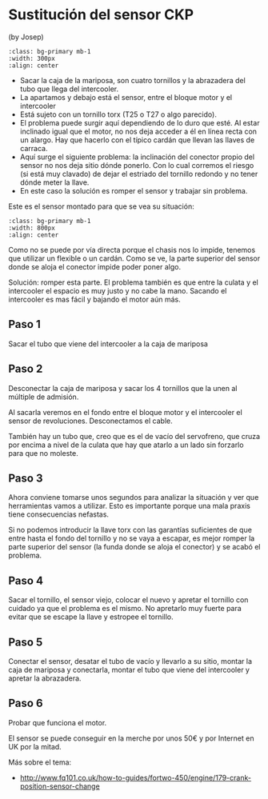 # Sustitución del sensor CKP

(by Josep)

```{image} ./images/CKP-2.png
:class: bg-primary mb-1
:width: 300px
:align: center
```

- Sacar la caja de la mariposa, son cuatro tornillos y la abrazadera del tubo
  que llega del intercooler.
- La apartamos y debajo está el sensor, entre el bloque motor y el intercooler
- Está sujeto con un tornillo torx (T25 o T27 o algo parecido).
- El problema puede surgir aquí dependiendo de lo duro que esté. Al estar
  inclinado igual que el motor, no nos deja acceder a él en línea recta con un
  alargo. Hay que hacerlo con el típico cardán que llevan las llaves de carraca.
- Aquí surge el siguiente problema: la inclinación del conector propio del
  sensor no nos deja sitio dónde ponerlo. Con lo cual corremos el riesgo (si
  está muy clavado) de dejar el estriado del tornillo redondo y no tener dónde
  meter la llave.
- En este caso la solución es romper el sensor y trabajar sin problema.

Este es el sensor montado para que se vea su situación:

```{image} ./images/CKP-1.png
:class: bg-primary mb-1
:width: 800px
:align: center
```

Como no se puede por vía directa porque el chasis nos lo impide, tenemos que utilizar un flexible o un cardán. Como se ve, la parte superior del sensor donde se aloja el conector impide poder poner algo.

Solución: romper esta parte. El problema también es que entre la culata y el intercooler el espacio es muy justo y no cabe la mano. Sacando el intercooler es mas fácil y bajando el motor aún más.

## Paso 1

Sacar el tubo que viene del intercooler a la caja de mariposa

## Paso 2

Desconectar la caja de mariposa y sacar los 4 tornillos que la unen al múltiple de admisión.

Al sacarla veremos en el fondo entre el bloque motor y el intercooler el sensor de revoluciones. Desconectamos el cable.

También hay un tubo que, creo que es el de vacío del servofreno, que cruza por encima a nivel de la culata que hay que atarlo a un lado sin forzarlo para que no moleste.

## Paso 3

Ahora conviene tomarse unos segundos para analizar la situación y ver que
herramientas vamos a utilizar. Esto es importante porque una mala praxis
tiene consecuencias nefastas.

Si no podemos introducir la llave torx con las garantías suficientes de que entre hasta el fondo del tornillo y no se vaya a escapar, es mejor romper la parte superior del sensor (la funda donde se aloja el conector) y se acabó el problema.

## Paso 4

Sacar el tornillo, el sensor viejo, colocar el nuevo y apretar el tornillo
con cuidado ya que el problema es el mismo. No apretarlo muy fuerte para
evitar que se escape la llave y estropee el tornillo.

## Paso 5

Conectar el sensor, desatar el tubo de vacío y llevarlo a su sitio, montar la
caja de mariposa y conectarla, montar el tubo que viene del intercooler y
apretar la abrazadera.

## Paso 6

Probar que funciona el motor.

El sensor se puede conseguir en la merche por unos 50€ y por Internet en UK por la mitad.

Más sobre el tema:

- http://www.fq101.co.uk/how-to-guides/fortwo-450/engine/179-crank-position-sensor-change


